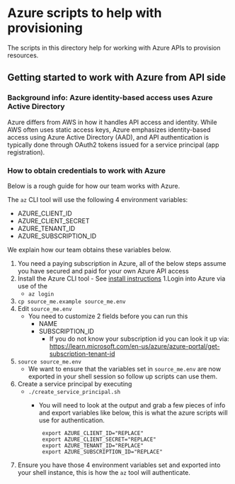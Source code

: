 # Azure scripts to help with provisioning
The scripts in this directory help for working with Azure APIs to provision resources.

## Getting started to work with Azure from API side
### Background info: Azure identity-based access uses Azure Active Directory
Azure differs from AWS in how it handles API access and identity. While AWS often uses static access keys, Azure emphasizes identity-based access using Azure Active Directory (AAD), and API authentication is typically done through OAuth2 tokens issued for a service principal (app registration).

### How to obtain credentials to work with Azure
Below is a rough guide for how our team works with Azure.

The `az` CLI tool will use the following 4 environment variables:
  * AZURE_CLIENT_ID
  * AZURE_CLIENT_SECRET
  * AZURE_TENANT_ID
  * AZURE_SUBSCRIPTION_ID

We explain how our team obtains these variables below.
1. You need a paying subscription in Azure, all of the below steps assume you have secured and paid for your own Azure API access
1. Install the Azure CLI tool - See [install instructions](https://learn.microsoft.com/en-us/cli/azure/install-azure-cli?view=azure-cli-latest)
1.Login into Azure via use of the
    * `az login`
1. `cp source_me.example source_me.env`
1. Edit `source_me.env`
    * You need to customize 2 fields before you can run this
      * NAME
      * SUBSCRIPTION_ID
          * If you do not know your subscription id you can look it up via: https://learn.microsoft.com/en-us/azure/azure-portal/get-subscription-tenant-id
1. `source source_me.env`
    * We want to ensure that the variables set in `source_me.env` are now exported in your shell session so follow up scripts can use them.
1. Create a service principal by executing
    * `./create_service_principal.sh`
        *  You will need to look at the output and grab a few pieces of info and export variables like below, this is what the azure scripts will use for authentication.

                export AZURE_CLIENT_ID="REPLACE"
                export AZURE_CLIENT_SECRET="REPLACE"
                export AZURE_TENANT_ID="REPLACE"
                export AZURE_SUBSCRIPTION_ID="REPLACE"
1. Ensure you have those 4 environment variables set and exported into your shell instance, this is how the `az` tool will authenticate.
